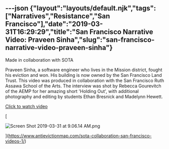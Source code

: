 ---json
{"layout":"layouts/default.njk","tags":["Narratives","Resistance","San Francisco"],"date":"2019-03-31T16:29:29","title":"San Francisco Narrative Video: Praveen Sinha","slug":"san-francisco-narrative-video-praveen-sinha"}
---

Made in collaboration with SOTA

Praveen Sinha, a software engineer who lives in the Mission district, fought his eviction and won. His building is now owned by the San Francisco Land Trust. This video was produced in collaboration with the San Francisco Ruth Assawa School of the Arts. The interview was shot by Rebecca Gourevitch of the AEMP for her amazing short 'Holding Out', with additional photography and editing by students Ethan Bresnick and Madelynn Hewett.

[Click to watch video](https://www.antievictionmap.com/sota-collaboration-san-francisco-videos-1/)

[

![Screen Shot 2019-03-31 at 9.06.14 AM.png](https://images.squarespace-cdn.com/content/v1/52b7d7a6e4b0b3e376ac8ea2/1554049645888-OXDF4033G1GC0XBXM1TN/ke17ZwdGBToddI8pDm48kHjMJ9rKwCuWP45aJyusBtsUqsxRUqqbr1mOJYKfIPR7LoDQ9mXPOjoJoqy81S2I8N_N4V1vUb5AoIIIbLZhVYxCRW4BPu10St3TBAUQYVKcmT9VflITih-Iksi_QBbVZ30PE4V0872p_BmaORl89GIQKcTtTj2589Se8UFpxHBM/Screen+Shot+2019-03-31+at+9.06.14+AM.png)

](https://www.antievictionmap.com/sota-collaboration-san-francisco-videos-1/)